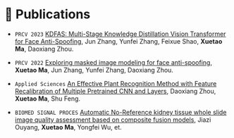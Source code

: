 
# 📝 Publications 
<!-- ## 🎙 Speech Synthesis -->

- ``PRCV 2023`` [KDFAS: Multi-Stage Knowledge Distillation Vision Transformer for Face Anti-Spoofing](), Jun Zhang, Yunfei Zhang, Feixue Shao, **Xuetao Ma**, Daoxiang Zhou.

- ``PRCV 2022`` [Exploring masked image modeling for face anti-spoofing](), **Xuetao Ma**, Jun Zhang, Yunfei Zhang, Daoxiang Zhou.

- ``Applied Sciences`` [An Effective Plant Recognition Method with Feature Recalibration of Multiple Pretrained CNN and Layers](), Daoxiang Zhou, **Xuetao Ma**, Shu Feng.

- ``BIOMED SIGNAL PROCES`` [Automatic No-Reference kidney tissue whole slide image quality assessment based on composite fusion models](), Jiazi Ouyang, **Xuetao Ma**, Yongfei Wu, et.
